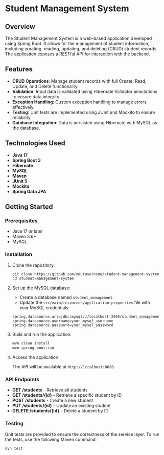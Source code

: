 # Student Management System

## Overview

The Student Management System is a web-based application developed using Spring Boot. It allows for the management of student information, including creating, reading, updating, and deleting (CRUD) student records. The application exposes a RESTful API for interaction with the backend.
## Features

- **CRUD Operations**: Manage student records with full Create, Read, Update, and Delete functionality.
- **Validation**: Input data is validated using Hibernate Validator annotations to ensure data integrity.
- **Exception Handling**: Custom exception handling to manage errors effectively.
- **Testing**: Unit tests are implemented using JUnit and Mockito to ensure reliability.
- **Database Integration**: Data is persisted using Hibernate with MySQL as the database.

## Technologies Used

- **Java 17**
- **Spring Boot 3**
- **Hibernate**
- **MySQL**
- **Maven**
- **JUnit 5**
- **Mockito**
- **Spring Data JPA**

## Getting Started

### Prerequisites

- Java 17 or later
- Maven 3.6+
- MySQL

### Installation

1. Clone the repository:

    ```bash
    git clone https://github.com/yourusername/student-management-system.git
    cd student-management-system
    ```

2. Set up the MySQL database:

    - Create a database named `student_management`.
    - Update the `src/main/resources/application.properties` file with your MySQL credentials:

    ```properties
    spring.datasource.url=jdbc:mysql://localhost:3306/student_management
    spring.datasource.username=your_mysql_username
    spring.datasource.password=your_mysql_password
    ```

3. Build and run the application:

    ```bash
    mvn clean install
    mvn spring-boot:run
    ```

4. Access the application:

    The API will be available at `http://localhost:8080`.

### API Endpoints

- **GET /students** - Retrieve all students
- **GET /students/{id}** - Retrieve a specific student by ID
- **POST /students** - Create a new student
- **PUT /students/{id}** - Update an existing student
- **DELETE /students/{id}** - Delete a student by ID

### Testing

Unit tests are provided to ensure the correctness of the service layer. To run the tests, use the following Maven command:

```bash
mvn test
